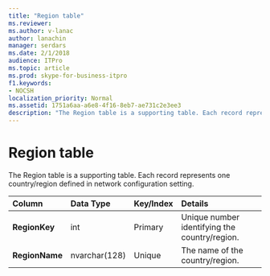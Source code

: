 ```yaml
---
title: "Region table"
ms.reviewer: 
ms.author: v-lanac
author: lanachin
manager: serdars
ms.date: 2/1/2018
audience: ITPro
ms.topic: article
ms.prod: skype-for-business-itpro
f1.keywords:
- NOCSH
localization_priority: Normal
ms.assetid: 1751a6aa-a6e8-4f16-8eb7-ae731c2e3ee3
description: "The Region table is a supporting table. Each record represents one country/region defined in network configuration setting."
---
```


# Region table
 
The Region table is a supporting table. Each record represents one country/region defined in network configuration setting.
  
|**Column**|**Data Type**|**Key/Index**|**Details**|
|:-----|:-----|:-----|:-----|
|**RegionKey** <br/> |int  <br/> |Primary  <br/> |Unique number identifying the country/region.  <br/> |
|**RegionName** <br/> |nvarchar(128)  <br/> |Unique  <br/> |The name of the country/region.  <br/> |
   

